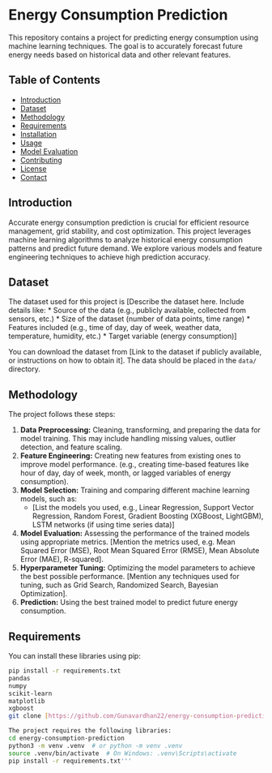 # Energy Consumption Prediction

This repository contains a project for predicting energy consumption using machine learning techniques.  The goal is to accurately forecast future energy needs based on historical data and other relevant features.

## Table of Contents

- [Introduction](#introduction)
- [Dataset](#dataset)
- [Methodology](#methodology)
- [Requirements](#requirements)
- [Installation](#installation)
- [Usage](#usage)
- [Model Evaluation](#model-evaluation)
- [Contributing](#contributing)
- [License](#license)
- [Contact](#contact)

## Introduction

Accurate energy consumption prediction is crucial for efficient resource management, grid stability, and cost optimization. This project leverages machine learning algorithms to analyze historical energy consumption patterns and predict future demand.  We explore various models and feature engineering techniques to achieve high prediction accuracy.

## Dataset

The dataset used for this project is [Describe the dataset here.  Include details like:
    * Source of the data (e.g., publicly available, collected from sensors, etc.)
    * Size of the dataset (number of data points, time range)
    * Features included (e.g., time of day, day of week, weather data, temperature, humidity, etc.)
    * Target variable (energy consumption)]

You can download the dataset from [Link to the dataset if publicly available, or instructions on how to obtain it].  The data should be placed in the `data/` directory.

## Methodology

The project follows these steps:

1. **Data Preprocessing:** Cleaning, transforming, and preparing the data for model training. This may include handling missing values, outlier detection, and feature scaling.
2. **Feature Engineering:** Creating new features from existing ones to improve model performance.  (e.g., creating time-based features like hour of day, day of week, month, or lagged variables of energy consumption).
3. **Model Selection:** Training and comparing different machine learning models, such as:
    * [List the models you used, e.g., Linear Regression, Support Vector Regression, Random Forest, Gradient Boosting (XGBoost, LightGBM), LSTM networks (if using time series data)]
4. **Model Evaluation:** Assessing the performance of the trained models using appropriate metrics. [Mention the metrics used, e.g. Mean Squared Error (MSE), Root Mean Squared Error (RMSE), Mean Absolute Error (MAE), R-squared].
5. **Hyperparameter Tuning:** Optimizing the model parameters to achieve the best possible performance. [Mention any techniques used for tuning, such as Grid Search, Randomized Search, Bayesian Optimization].
6. **Prediction:** Using the best trained model to predict future energy consumption.

## Requirements
You can install these libraries using pip:

```bash
pip install -r requirements.txt
pandas
numpy
scikit-learn
matplotlib
xgboost
git clone [https://github.com/Gunavardhan22/energy-consumption-prediction.git](https://www.google.com/search?q=https://github.com/Gunavardhan22/energy-consumption-prediction.git)

The project requires the following libraries:
cd energy-consumption-prediction
python3 -m venv .venv  # or python -m venv .venv
source .venv/bin/activate  # On Windows: .venv\Scripts\activate
pip install -r requirements.txt'''
